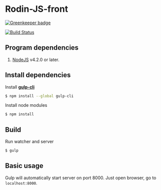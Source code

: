 # Rodin-JS-front

[![Greenkeeper badge](https://badges.greenkeeper.io/RodinJS/Rodin-JS-front-2.svg?token=d7724ba6a387e7e65d91171b9b86eabc6bf26baed2b300c6042d100f5d8dee5e&ts=1495698498741)](https://greenkeeper.io/)

[![Build Status](http://qa.rodin.io/buildStatus/icon?job=Front-End-Protractor)](http://qa.rodin.io/job/Front-End-Protractor/)

## Program dependencies
1. [NodeJS](https://nodejs.org/en/) v4.2.0 or later.

## Install dependencies
Install [**gulp-cli**](https://github.com/gulpjs/gulp/blob/master/docs/getting-started.md)
```sh
$ npm install --global gulp-cli
```
Install node modules
```sh
$ npm install
```

## Build
Run watcher and server
```sh
$ gulp
```

## Basic usage
Gulp will automatically start server on port 8000. Just open browser, go to ```localhost:8000```.